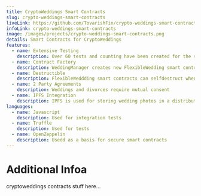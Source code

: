 ```yaml
---
title: CryptoWeddings Smart Contracts
slug: crypto-weddings-smart-contracts
liveLink: https://github.com/TovarishFin/crypto-weddings-smart-contracts
infoLink: crypto-weddings-smart-contracts
image: /images/projects/crypto-weddings-smart-contracts.png
details: Smart Contracts for CryptoWeddings
features: 
  - name: Extensive Testing
    description: Over 60 tests and counting have been created for the smart contract ecosystem. Both unit and integration tests are performed using Truffle.
  - name: Contract Factory
    description: WeddingManager creates new FlexibleWedding smart contracts whena user provides the data for the new contract along with the wedding fee.
  - name: Destructible
    description: FlexibleWeddding smart contracts can selfdestruct when certain conditions are met (divorce, wedding proposal rejection).
  - name: 2 Party Agreements
    description: Weddings and divorces require mutual consent
  - name: IPFS Integration
    description: IPFS is used for storing wedding photos in a distributed manner.
languages:
  - name: Javascript
    description: Used for integration tests
  - name: Truffle
    description: Used for tests
  - name: OpenZeppelin
    description: Usedd as a basis for secure smart contracts
---
```


# Additional Infoa

cryptoweddings contracts stuff here...